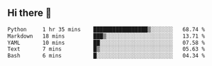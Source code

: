 ## Hi there 👋

<!--START_SECTION:waka-->

```txt
Python     1 hr 35 mins    █████████████████▒░░░░░░░   68.74 %
Markdown   18 mins         ███▒░░░░░░░░░░░░░░░░░░░░░   13.71 %
YAML       10 mins         ██░░░░░░░░░░░░░░░░░░░░░░░   07.58 %
Text       7 mins          █▒░░░░░░░░░░░░░░░░░░░░░░░   05.63 %
Bash       6 mins          █░░░░░░░░░░░░░░░░░░░░░░░░   04.34 %
```

<!--END_SECTION:waka-->

<!--
**OliverShang/OliverShang** is a ✨ _special_ ✨ repository because its `README.md` (this file) appears on your GitHub profile.

Here are some ideas to get you started:

- 🔭 I’m currently working on ...
- 🌱 I’m currently learning ...
- 👯 I’m looking to collaborate on ...
- 🤔 I’m looking for help with ...
- 💬 Ask me about ...
- 📫 How to reach me: ...
- 😄 Pronouns: ...
- ⚡ Fun fact: ...
-->
